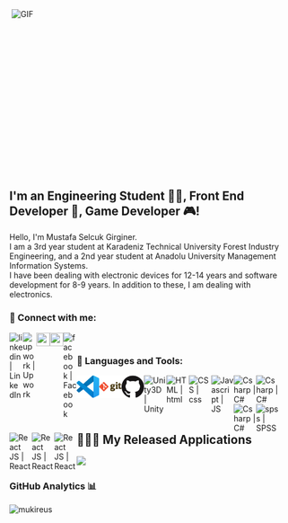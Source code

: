 <img align="right" alt="GIF" src="https://media4.giphy.com/media/h408T6Y5GfmXBKW62l/giphy.gif?cid=ecf05e47o5de7e1pd5woyvo7y70apuj8ddml1vfemmrfimqf&rid=giphy.gif&ct=g" width="500" height="320" />

## I'm an Engineering Student 👨‍🎓, Front End Developer 🚀, Game Developer 🎮!
Hello, I'm Mustafa Selcuk Girginer. <br>
I am a 3rd year student at Karadeniz Technical University Forest Industry Engineering, and a 2nd year student at Anadolu University Management Information Systems.<br>
I have been dealing with electronic devices for 12-14 years and software development for 8-9 years. In addition to these, I am dealing with electronics.
<br />

### 📩 Connect with me:

<a target="_blank" href="https://www.linkedin.com/in/mustafa-sel%C3%A7uk-girginer-583703205/"><img align="left" alt="linkedin | LinkedIn" width="24px" src="https://raw.githubusercontent.com/peterthehan/peterthehan/master/assets/linkedin.svg" /></a>
<a target="_blank" href="https://www.upwork.com/freelancers/~01e2f15fbdcf835b52"><img align="left" alt="upwork | Upwork" width="24px" src="https://img.icons8.com/external-tal-revivo-shadow-tal-revivo/344/external-upwork-a-global-freelancing-platform-where-professionals-connect-and-collaborate-remotely-logo-shadow-tal-revivo.png" /> </a>
<a target="_blank" href="https://www.instagram.com/msgirginer/"><img align="left" height="24" width="24" src="https://cdn.jsdelivr.net/npm/simple-icons@v4/icons/instagram.svg" /></a>
<a target="_blank" href = "mailto:selcukgirginer@gmail.com"><img align="left" height="24" width="24" src="https://cdn.jsdelivr.net/npm/simple-icons@v4/icons/gmail.svg" /></a>
<a target="_blank" href = "https://www.facebook.com/cnfidntal/"><img align="left" alt="facebook | Facebook" width="24px" src="https://img.icons8.com/fluency/344/facebook-new.png"> </a>
<br />

### 🔧 Languages and Tools:

<a target="_blank" href="https://code.visualstudio.com/"><img align="left" alt="Visual Studio Code" width="40px" src="https://raw.githubusercontent.com/github/explore/80688e429a7d4ef2fca1e82350fe8e3517d3494d/topics/visual-studio-code/visual-studio-code.png" /></a>
<a target="_blank" href="https://git-scm.com/"><img align="left" alt="Git" width="40px" src="https://raw.githubusercontent.com/github/explore/80688e429a7d4ef2fca1e82350fe8e3517d3494d/topics/git/git.png" /></a>
<a target="_blank" href="https://github.com/selcukgirginer"><img align="left" alt="GitHub" width="40px" src="https://raw.githubusercontent.com/github/explore/78df643247d429f6cc873026c0622819ad797942/topics/github/github.png"></a>
  <a target="_blank" href="https://unity.com/"><img align="left" alt="Unity3D | Unity" width="40px" src="https://img.icons8.com/color/344/unity.png"></a>
    <a target="_blank" href="https://www.w3.org/html/"><img align="left" alt="HTML | html" width="40px" src="https://img.icons8.com/color/344/html-5--v1.png"></a>
      <a target="_blank" href="https://www.w3schools.com/css/"><img align="left" alt="CSS | css" width="40px" src="https://img.icons8.com/color/344/css3.png"></a>
      <a target="_blank" href="https://www.javascript.com/"><img align="left" alt="Javascript | JS" width="40px" src="https://img.icons8.com/fluency/344/javascript.png"></a>
      <a target="_blank" href="https://docs.microsoft.com/en-us/dotnet/csharp/"><img align="left" alt="Csharp | C#" width="40px" src="https://img.icons8.com/color/344/c-sharp-logo-2.png"></a>
      <a target="_blank" href="https://www.autodesk.com/products/autocad/overview"><img align="left" alt="Csharp | C#" width="40px" src="https://img.icons8.com/fluency/344/autocad.png"></a>
      <a target="_blank" href="https://www.adobe.com/products/photoshop.html"><img align="left" alt="Csharp | C#" width="40px" src="https://img.icons8.com/fluency/344/adobe-photoshop.png"></a>
      <a target="_blank" href="https://www.ibm.com/products/spss-statistics"><img align="left" alt="spss | SPSS" width="40px" src="https://img.icons8.com/ios-filled/50/000000/spss.png"></a>
      <a target="_blank" href="https://reactjs.org/"><img align="left" alt="React JS | React" width="40px" src="https://img.icons8.com/office/344/react.png"></a>
      <a target="_blank" href="https://firebase.google.com/"><img align="left" alt="React JS | React" width="40px" src="https://img.icons8.com/color/344/firebase.png"></a>
      <a target="_blank" href="https://www.mysql.com/"><img align="left" alt="React JS | React" width="40px" src="https://img.icons8.com/fluency/344/mysql-logo.png"></a>

<br />

## 👩‍💻📱 My Released Applications
<a target="_blank" href="https://play.google.com/store/apps/dev?id=5305993193262503258&gl=TR" /><img src="https://img.icons8.com/fluency/344/google-play.png" width="7%"></a>
<br />


### GitHub Analytics 📊

  <img height="180em" align="left" src="https://github-readme-stats.vercel.app/api/top-langs?username=selcukgirginer&show_icons=true&locale=en&layout=compact&langs_count=8&theme=radical" alt="mukireus"/>
</a>

<br />
<br />

